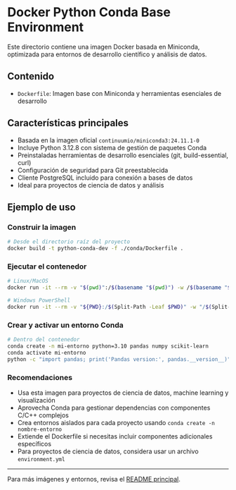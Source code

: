 # Docker Python Conda Base Environment

Este directorio contiene una imagen Docker basada en Miniconda, optimizada para entornos de desarrollo científico y análisis de datos.

## Contenido
- `Dockerfile`: Imagen base con Miniconda y herramientas esenciales de desarrollo

## Características principales
- Basada en la imagen oficial `continuumio/miniconda3:24.11.1-0`
- Incluye Python 3.12.8 con sistema de gestión de paquetes Conda
- Preinstaladas herramientas de desarrollo esenciales (git, build-essential, curl)
- Configuración de seguridad para Git preestablecida
- Cliente PostgreSQL incluido para conexión a bases de datos
- Ideal para proyectos de ciencia de datos y análisis

## Ejemplo de uso

### Construir la imagen

```bash
# Desde el directorio raíz del proyecto
docker build -t python-conda-dev -f ./conda/Dockerfile .
```

### Ejecutar el contenedor

```bash
# Linux/MacOS
docker run -it --rm -v "$(pwd)":/$(basename "$(pwd)") -w /$(basename "$(pwd)") python-conda-dev:latest

# Windows PowerShell
docker run -it --rm -v "${PWD}:/$(Split-Path -Leaf $PWD)" -w "/$(Split-Path -Leaf $PWD)" python-conda-dev:latest
```

### Crear y activar un entorno Conda

```bash
# Dentro del contenedor
conda create -n mi-entorno python=3.10 pandas numpy scikit-learn
conda activate mi-entorno
python -c "import pandas; print('Pandas version:', pandas.__version__)"
```

### Recomendaciones
- Usa esta imagen para proyectos de ciencia de datos, machine learning y visualización
- Aprovecha Conda para gestionar dependencias con componentes C/C++ complejos
- Crea entornos aislados para cada proyecto usando `conda create -n nombre-entorno`
- Extiende el Dockerfile si necesitas incluir componentes adicionales específicos
- Para proyectos de ciencia de datos, considera usar un archivo `environment.yml`

---

Para más imágenes y entornos, revisa el [README principal](../README.md).